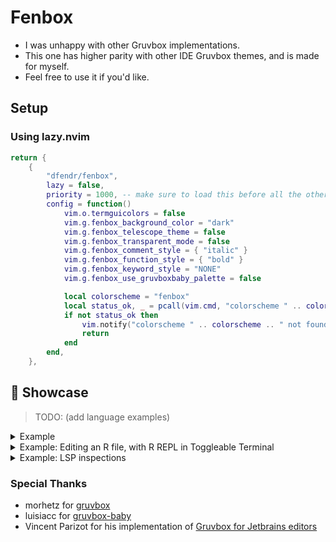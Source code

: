 # Fenbox

- I was unhappy with other Gruvbox implementations.
- This one has higher parity with other IDE Gruvbox themes, and is made for
  myself.
- Feel free to use it if you'd like.

## Setup

### Using lazy.nvim

```lua
return {
    {
        "dfendr/fenbox",
        lazy = false,
        priority = 1000, -- make sure to load this before all the other start plugins
        config = function()
            vim.o.termguicolors = false
            vim.g.fenbox_background_color = "dark"
            vim.g.fenbox_telescope_theme = false
            vim.g.fenbox_transparent_mode = false
            vim.g.fenbox_comment_style = { "italic" }
            vim.g.fenbox_function_style = { "bold" }
            vim.g.fenbox_keyword_style = "NONE"
            vim.g.fenbox_use_gruvboxbaby_palette = false

            local colorscheme = "fenbox"
            local status_ok, _ = pcall(vim.cmd, "colorscheme " .. colorscheme)
            if not status_ok then
                vim.notify("colorscheme " .. colorscheme .. " not found!")
                return
            end
        end,
    },
```

## 🌟 Showcase

> TODO: (add language examples)

<details>
<summary>Example</summary>
  <img width="700" alt="Editor showing commands, in WhichKey popup" src="https://i.imgur.com/44QPgnt.png">
</details>

<details>
<summary>Example: Editing an R file, with R REPL in Toggleable Terminal</summary>
  <img width="700" alt="Example: Editing an R file, with R Repl in Toggleable Terminal, Explorer Tree in Left Panel" src="https://i.imgur.com/PMvsZQJ.png">
</details>

<details>
<summary>Example: LSP inspections</summary>
  <img width="700" alt="Examining the documentation for .iter() in Rust" src="https://i.imgur.com/ZK296f2.png">
</details>

### Special Thanks
- morhetz for [gruvbox](https://github.com/morhetz/gruvbox)
- luisiacc for [gruvbox-baby](https://github.com/luisiacc/gruvbox-baby)
- Vincent Parizot for his implementation of [Gruvbox for Jetbrains editors](https://plugins.jetbrains.com/plugin/12310-gruvbox-theme)
